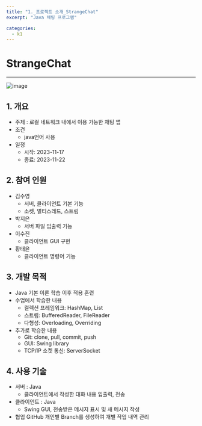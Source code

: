 ```yaml
---
title: "1._프로젝트 소개_StrangeChat"
excerpt: "Java 채팅 프로그램"

categories:
  - k1
---
```



# StrangeChat
---

![image](https://velog.velcdn.com/images/wg_cat/post/1f323218-d309-437c-9d59-2d4c0e609f24/image.png)



## 1. 개요

- 주제 : 로컬 네트워크 내에서 이용 가능한 채팅 앱
- 조건
  - java언어 사용
- 일정
  - 시작: 2023-11-17
  - 종료: 2023-11-22

## 2. 참여 인원

- 김수영
  - 서버, 클라이언트 기본 기능
  - 소켓, 멀티스레드, 스트림
- 박지은
  - 서버 파일 입출력 기능
- 이수진
  - 클라이언트 GUI 구현
- 황태윤
  - 클라이언트 명령어 기능

## 3. 개발 목적

- Java 기본 이론 학습 이후 적용 훈련
- 수업에서 학습한 내용
  - 컬렉션 프레임워크: HashMap, List
  - 스트림: BufferedReader, FileReader
  - 다형성: Overloading, Overriding
- 추가로 학습한 내용
  - Git: clone, pull, commit, push
  - GUI: Swing library
  - TCP/IP 소켓 통신: ServerSocket
    
## 4. 사용 기술

- 서버 : Java
  - 클라이언트에서 작성한 대화 내용 입출력, 전송
- 클라이언트 : Java
  - Swing	GUI, 전송받은 메시지 표시 및 새 메시지 작성
- 협업	GitHub	개인별 Branch를 생성하여 개별 작업 내역 관리
